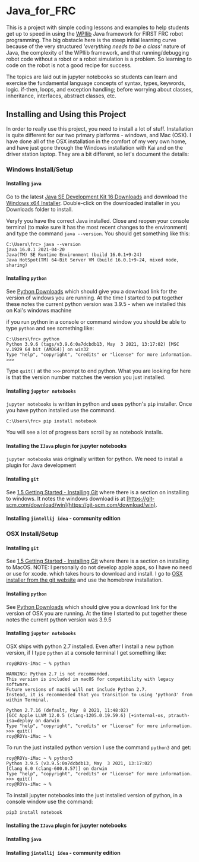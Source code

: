 # Java_for_FRC

This is a project with simple coding lessons and examples to help students get up
to speed in using the [WPIlib](https://docs.wpilib.org/en/stable/) Java framework
for FIRST FRC robot programming. The big
obstacle here is the steep initial learning curve because of the very
structured *'everything needs to be a class'* nature of Java, the complexity
of the WPIlib framework, and that running/debugging robot code without a robot or
a robot simulation is a problem. So learning to code on the robot is not a good
recipe for success.

The topics are laid out in jupyter notebooks so students can learn and exercise
the fundamental language concepts of syntax, types, keywords, logic. if-then, loops,
and exception handling; before
worrying about classes, inheritance, interfaces, abstract classes, etc.

## Installing and Using this Project
In order to really use this project, you need to install a lot of stuff. Installation
is quite different for our two primary platforms - windows, and Mac (OSX). I have done
all of the OSX installation in the comfort of my very own home, and have just gone
through the Windows installation with Kai and on the driver station laptop. They are a
bit different, so let's document the details:

### Windows Install/Setup

#### Installing `java`
Go to the latest 
[Java SE Development Kit 16 Downloads](https://www.oracle.com/java/technologies/javase-jdk16-downloads.html)
and download the
[Windows x64 Installer](https://www.oracle.com/java/technologies/javase-jdk16-downloads.html#license-lightbox).
Double-click on the downloaded installer in you Downloads folder to install.

Veryfy you have the correct Java installed. Close and reopen your console terminal (to make sure it
has the most recent changes to the environment) and type the command `java --version`. You should
get something like this:
```
C:\Users\frc> java --version 
java 16.0.1 2021-04-20
Java(TM) SE Runtime Environment (build 16.0.1+9-24)
Java HotSpot(TM) 64-Bit Server VM (build 16.0.1+9-24, mixed mode, sharing)
```

#### Installing `python`
See [Python Downloads](https://www.python.org/downloads/) which should give you a download
link for the version of windows you are running. At the time I started to put together these
notes the current python version was 3.9.5 - when we installed this on Kai's windows machine

if you run python in a console or command window you should be able to type `python` and
see something like:
```
C:\Users\frc> python
Python 3.9.6 (tags/v3.9.6:0a7dcbdb13, May  3 2021, 13:17:02) [MSC v.1929 64 bit (AMD64)] on win32
Type "help", "copyright", "credits" or "license" for more information.
>>> 
```

Type `quit()` at the `>>>` prompt to end python. What you are looking for here is that the version number
matches the version you just installed.

#### Installing `jupyter notebooks`
`jupyter notebooks` is written in python and uses python's `pip` installer. Once you have python installed
use the command.
```
C:\Users\frc> pip install notebook
```
You will see a lot of progress bars scroll by as notebook installs.

#### Installing the `IJava` plugin for jupyter notebooks

`jupyter notebooks` was originally written for python. We need to install a plugin for Java development

#### Installing `git`
See [1.5 Getting Started - Installing Git](https://git-scm.com/book/en/v2/Getting-Started-Installing-Git) where
there is a section on installing to windows. It notes the windows download is at
[https://git-scm.com/download/win](https://git-scm.com/download/win).

#### Installing `jintellij idea` - community edition






### OSX Install/Setup

#### Installing `git`
See [1.5 Getting Started - Installing Git](https://git-scm.com/book/en/v2/Getting-Started-Installing-Git) where
there is a section on installing to MacOS. NOTE: I personally do not develop apple apps,
so I have no need or use for xcode. which takes hours to download and install. I go to
[OSX installer from the git website](https://git-scm.com/download/mac) and use the
homebrew installation.
#### Installing `python`
See [Python Downloads](https://www.python.org/downloads/) which should give you a download
link for the version of OSX you are running. At the time I started to put together these
notes the current python version was 3.9.5
#### Installing `jupyter notebooks`
OSX ships with python 2.7 installed. Even after I install a new python version, if I type
`python` at a console terminal I get something like:
```
roy@ROYs-iMac ~ % python

WARNING: Python 2.7 is not recommended.
This version is included in macOS for compatibility with legacy software.
Future versions of macOS will not include Python 2.7.
Instead, it is recommended that you transition to using 'python3' from within Terminal.

Python 2.7.16 (default, May  8 2021, 11:48:02)
[GCC Apple LLVM 12.0.5 (clang-1205.0.19.59.6) [+internal-os, ptrauth-isa=deploy on darwin
Type "help", "copyright", "credits" or "license" for more information.
>>> quit()
roy@ROYs-iMac ~ %
```

To run the just installed python version I use the command `python3` and get:
```
roy@ROYs-iMac ~ % python3
Python 3.9.5 (v3.9.5:0a7dcbdb13, May  3 2021, 13:17:02)
[Clang 6.0 (clang-600.0.57)] on darwin
Type "help", "copyright", "credits" or "license" for more information.
>>> quit()
roy@ROYs-iMac ~ %
```
To install jupyter notebooks into the just installed version of python, in a console
window use the command:
```
pip3 install notebook
```

#### Installing the `IJava` plugin for jupyter notebooks
#### Installing `java`
#### Installing `jintellij idea` - community edition
